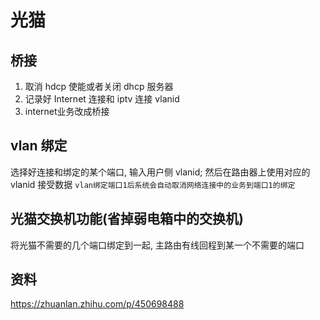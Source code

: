 # 光猫


## 桥接

1. 取消 hdcp 使能或者关闭 dhcp 服务器
2. 记录好 Internet 连接和 iptv 连接 vlanid
3. internet业务改成桥接

## vlan 绑定

选择好连接和绑定的某个端口, 输入用户侧 vlanid; 然后在路由器上使用对应的 vlanid 接受数据 
`vlan绑定端口1后系统会自动取消网络连接中的业务到端口1的绑定`

## 光猫交换机功能(省掉弱电箱中的交换机)

将光猫不需要的几个端口绑定到一起, 主路由有线回程到某一个不需要的端口

## 资料
https://zhuanlan.zhihu.com/p/450698488